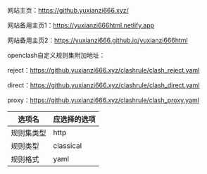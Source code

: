 网站主页：https://github.yuxianzi666.xyz/

网站备用主页1：https://yuxianzi666html.netlify.app

网站备用主页2：https://yuxianzi666.github.io/yuxianzi666html

openclash自定义规则集附加地址：

reject：https://github.yuxianzi666.xyz/clashrule/clash_reject.yaml

direct：https://github.yuxianzi666.xyz/clashrule/clash_direct.yaml

proxy：https://github.yuxianzi666.xyz/clashrule/clash_proxy.yaml

|选项名|应选择的选项|
| ------- | -------- |
|规则集类型|http|
|规则类型|classical|
|规则格式|yaml|
